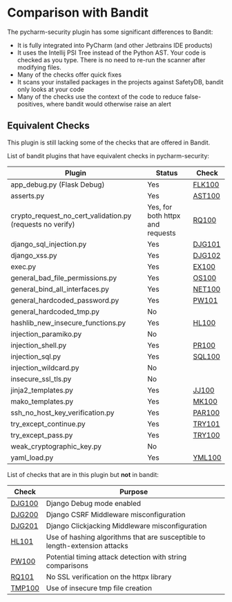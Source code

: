 # Comparison with Bandit

The pycharm-security plugin has some significant differences to Bandit:

 - It is fully integrated into PyCharm (and other Jetbrains IDE products)
 - It uses the Intellij PSI Tree instead of the Python AST. Your code is checked as you type. There is no need to re-run the scanner after modifying files.
 - Many of the checks offer quick fixes
 - It scans your installed packages in the projects against SafetyDB, bandit only looks at your code
 - Many of the checks use the context of the code to reduce false-positives, where bandit would otherwise raise an alert

## Equivalent Checks

This plugin is still lacking some of the checks that are offered in Bandit.

List of bandit plugins that have equivalent checks in pycharm-security:

| Plugin                                                    | Status                           | Check                      |
|-----------------------------------------------------------|----------------------------------|----------------------------|
| app_debug.py (Flask Debug)                                | Yes                              | [FLK100](checks/FLK100.md) |
| asserts.py                                                | Yes                              | [AST100](checks/AST100.md) |
| crypto_request_no_cert_validation.py (requests no verify) | Yes, for both httpx and requests | [RQ100](checks/RQ100.md)   |
| django_sql_injection.py                                   | Yes                              | [DJG101](checks/DJG101.md) |
| django_xss.py                                             | Yes                              | [DJG102](checks/DJG102.md) |
| exec.py                                                   | Yes                              | [EX100](checks/EX100.md)   |
| general_bad_file_permissions.py                           | Yes                              | [OS100](checks/OS100.md)   |
| general_bind_all_interfaces.py                            | Yes                              | [NET100](checks/NET100.md) |
| general_hardcoded_password.py                             | Yes                              | [PW101](checks/PW101.md)   |
| general_hardcoded_tmp.py                                  | No                               |                            |
| hashlib_new_insecure_functions.py                         | Yes                              | [HL100](checks/HL100.md)   |
| injection_paramiko.py                                     | No                               |                            |
| injection_shell.py                                        | Yes                              | [PR100](checks/PR100.md)   |
| injection_sql.py                                          | Yes                              | [SQL100](checks/SQL100.md) |
| injection_wildcard.py                                     | No                               |                            |
| insecure_ssl_tls.py                                       | No                               |                            |
| jinja2_templates.py                                       | Yes                              | [JJ100](checks/JJ100.md)   |
| mako_templates.py                                         | Yes                              | [MK100](checks/MK100.md)   |
| ssh_no_host_key_verification.py                           | Yes                              | [PAR100](checks/PAR100.md) |
| try_except_continue.py                                    | Yes                              | [TRY101](checks/TRY101.md) |
| try_except_pass.py                                        | Yes                              | [TRY100](checks/TRY100.md) |
| weak_cryptographic_key.py                                 | No                               |                            |
| yaml_load.py                                              | Yes                              | [YML100](checks/YML100.md) |


List of checks that are in this plugin but **not** in bandit:

| Check                      | Purpose                                                                    |
|----------------------------|----------------------------------------------------------------------------|
| [DJG100](checks/DJG100.md) | Django Debug mode enabled                                                  |
| [DJG200](checks/DJG200.md) | Django CSRF Middleware misconfiguration                                    |
| [DJG201](checks/DJG201.md) | Django Clickjacking Middleware misconfiguration                            |
| [HL101](checks/HL101.md)   | Use of hashing algorithms that are susceptible to length-extension attacks |
| [PW100](checks/PW100.md)   | Potential timing attack detection with string comparisons                  |
| [RQ101](checks/RQ101.md)   | No SSL verification on the httpx library                                   |
| [TMP100](checks/TMP100.md) | Use of insecure tmp file creation                                          |
